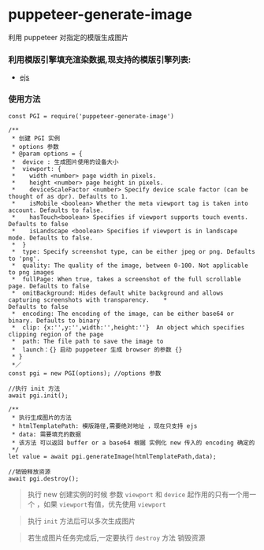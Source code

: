 # puppeteer-generate-image

利用 puppeteer 对指定的模版生成图片

### 利用模版引擎填充渲染数据,现支持的模版引擎列表:

- [ejs](https://github.com/mde/ejs)

### 使用方法

```
const PGI = require('puppeteer-generate-image')

/**
 * 创建 PGI 实例
 * options 参数 
 * @param options = {
 *  device : 生成图片使用的设备大小
 *  viewport: {
 *    width <number> page width in pixels.
 *    height <number> page height in pixels.
 *    deviceScaleFactor <number> Specify device scale factor (can be thought of as dpr). Defaults to 1.
 *    isMobile <boolean> Whether the meta viewport tag is taken into account. Defaults to false.
 *    hasTouch<boolean> Specifies if viewport supports touch events. Defaults to false
 *    isLandscape <boolean> Specifies if viewport is in landscape mode. Defaults to false.
 *  }
 *  type: Specify screenshot type, can be either jpeg or png. Defaults to 'png'.
 *  quality: The quality of the image, between 0-100. Not applicable to png images
 *  fullPage: When true, takes a screenshot of the full scrollable page. Defaults to false
 *  omitBackground: Hides default white background and allows capturing screenshots with transparency.    *                  Defaults to false
 *  encoding: The encoding of the image, can be either base64 or binary. Defaults to binary
 *  clip: {x:'',y:'',width:'',height:''}  An object which specifies clipping region of the page
 *  path: The file path to save the image to
 *  launch：{} 启动 puppeteer 生成 browser 的参数 {}
 * }
 *／
const pgi = new PGI(options); //options 参数

//执行 init 方法
await pgi.init();

/**
 * 执行生成图片的方法
 * htmlTemplatePath: 模版路径,需要绝对地址 ，现在只支持 ejs 
 * data: 需要填充的数据
 * 该方法 可以返回 buffer or a base64 根据 实例化 new 传入的 encoding 确定的
 */
let value = await pgi.generateImage(htmlTemplatePath,data);

//销毁释放资源
await pgi.destroy();
```
>执行 new 创建实例的时候 参数 `viewport` 和  `device` 起作用的只有一个用一个 ，如果 `viewport`有值，优先使用 `viewport`

>执行 `init` 方法后可以多次生成图片

>若生成图片任务完成后,一定要执行 `destroy` 方法 销毁资源
